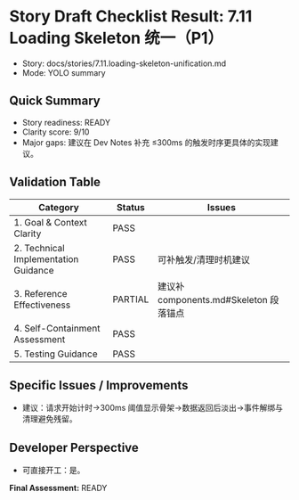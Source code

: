 # Story Draft Checklist Result: 7.11 Loading Skeleton 统一（P1）

- Story: docs/stories/7.11.loading-skeleton-unification.md
- Mode: YOLO summary

## Quick Summary
- Story readiness: READY
- Clarity score: 9/10
- Major gaps: 建议在 Dev Notes 补充 ≤300ms 的触发时序更具体的实现建议。

## Validation Table
| Category                             | Status   | Issues |
| ------------------------------------ | -------- | ------ |
| 1. Goal & Context Clarity            | PASS     |        |
| 2. Technical Implementation Guidance | PASS     | 可补触发/清理时机建议 |
| 3. Reference Effectiveness           | PARTIAL  | 建议补 components.md#Skeleton 段落锚点 |
| 4. Self-Containment Assessment       | PASS     |        |
| 5. Testing Guidance                  | PASS     |        |

## Specific Issues / Improvements
- 建议：请求开始计时→300ms 阈值显示骨架→数据返回后淡出→事件解绑与清理避免残留。

## Developer Perspective
- 可直接开工：是。

**Final Assessment:** READY

